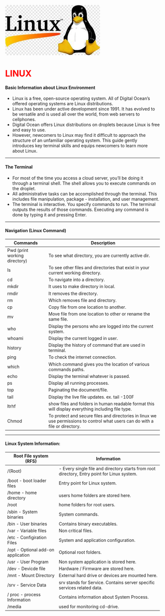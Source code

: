 ![Linux-logo](./images/linux-logo.jpeg)

# <span style = "color:red"> LINUX </span>

#### Basic Information about Linux Environment

- Linux is a free, open-source operating system. All of Digital Ocean’s offered operating systems are Linux distributions.
- Linux has been under active development since 1991. It has evolved to be versatile and is used all over the world, from web servers to cellphones.
- Digital Ocean offers Linux distributions on droplets because Linux is free and easy to use.
- However, newcomers to Linux may find it difficult to approach the structure of an unfamiliar operating system.
  This guide gently introduces key terminal skills and equips newcomers to learn more about Linux.

---

#### The Terminal

- For most of the time you access a cloud server, you’ll be doing it through a terminal shell. The shell allows you to execute commands on the droplet.
- All administrative tasks can be accomplished through the terminal. This includes file manipulation, package - installation, and user management.
- The terminal is interactive. You specify commands to run. The terminal outputs the results of those commands. Executing any command is done by typing it and pressing Enter.

---

#### Navigation (Linux Command)

| Commands                      | Description                                                                                                                    |
| ----------------------------- | ------------------------------------------------------------------------------------------------------------------------------ |
| Pwd (print working directory) | To see what directory, you are currently active dir.                                                                           |
| ls                            | To see other files and directories that exist in your current working directory.                                               |
| cd <name of directory>        | To navigate into a directory.                                                                                                  |
| mkdir                         | It uses to make directory in local.                                                                                            |
| rmdir                         | It removes the directory.                                                                                                      |
| rm                            | Which removes file and directory.                                                                                              |
| cp                            | Copy file from one location to another.                                                                                        |
| mv                            | Move file from one location to other or rename the same file.                                                                  |
| who                           | Display the persons who are logged into the current system.                                                                    |
| whoami                        | Display the current logged in user.                                                                                            |
| history                       | Display the history of command that are used in terminal.                                                                      |
| ping                          | To check the internet connection.                                                                                              |
| which                         | Which command gives you the location of various commands paths.                                                                |
| echo                          | Display the terminal whatever is passed.                                                                                       |
| ps                            | Display all running processes.                                                                                                 |
| top                           | Paginating the document/file.                                                                                                  |
| tail                          | Display the live file updates. ex. tail -100F <file-name>                                                                      |
| ltrhf                         | show files and folders in human readable format this will display everything including file type.                              |
| Chmod                         | To protect and secure files and directories in linux we use permissions to control what users can do with a file or directory. |

---

#### Linux System Information:

| Root File system (RFS)             | Information                                                                                 |
| ---------------------------------- | ------------------------------------------------------------------------------------------- |
| /(Root)                            | - Every single file and directory starts from root directory, Entry point for Linux system. |
| /boot - boot loader files          | Entry point for Linux system.                                                               |
| /home - home directory             | users home folders are stored here.                                                         |
| /root                              | home folders for root users.                                                                |
| /sbin - System binaries            | System commands.                                                                            |
| /bin - User binaries               | Contains binary executables.                                                                |
| /var - Variable files              | Non critical files.                                                                         |
| /etc - Configiration Files         | System and application configuration.                                                       |
| /opt - Optional add-on application | Optional root folders.                                                                      |
| /usr - User Program                | Non system application is stored here.                                                      |
| /dev - Devicde file                | Hardware / Firmware are stored here.                                                        |
| /mnt - Mount Directory             | External hard drive or devices are mounted here.                                            |
| /srv - Service Data                | srv stands for Service. Contains server specific services related data.                     |
| / proc - process Information       | Contains information about System Process.                                                  |
| /media                             | used for monitoring cd-drive.                                                               |
